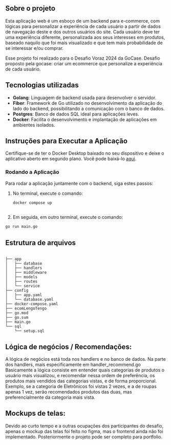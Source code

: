 ## Sobre o projeto
Esta aplicação web é um esboço de um backend para e-commerce, com lógicas para personalizar a experiência de cada usuário a partir de dados de navegação deste e dos outros usuários do site. Cada usuário deve ter uma experiência diferente, personalizada aos seus interesses em produtos, baseado naquilo que foi mais visualizado e que tem mais probabilidade de se interessar e/ou comprar.

Esse projeto foi realizado para o Desafio Voraz 2024 da GoCase. Desafio proposto pela gocase: criar um ecommerce que personalize a experiência de cada usuário.

## Tecnologias utilizadas
- **Golang**: Linguagem de backend usada para desenvolver o servidor.
- **Fiber**: Framework de Go utilizado no desenvolvimento da aplicação do lado do backend, possibilitando a comunicação com o banco de dados.
- **Postgres**: Banco de dados SQL ideal para aplicações leves.
- **Docker**: Facilita o desenvolvimento e implantação de aplicações em ambientes isolados.

## Instruções para Executar a Aplicação

Certifique-se de ter o Docker Desktop baixado no seu dispositivo e deixe o aplicativo aberto em segundo plano. Você pode baixá-lo [aqui](https://www.docker.com/products/docker-desktop/).

### Rodando a Aplicação

Para rodar a aplicação juntamente com o backend, siga estes passos:

1. No terminal, execute o comando:
   ```bash
   docker compose up
  
2. Em seguida, em outro terminal, execute o comando:
```bash
go run main.go
```

## Estrutura de arquivos
```plaintext

├── app
│   ├── database
│   ├── handlers
│   ├── middleware
│   ├── models
│   ├── routes
│   └── service
├── config
│   ├── app.yaml
│   └── database.yaml
├── docker-compose.yaml
├── ecomLengoTengo
├── go.mod
├── go.sum
├── main.go
└── sql
    └── setup.sql
```


## Lógica de negócios / Recomendações:
A lógica de negócios está toda nos handlers e no banco de dados. Na parte dos handlers, mais especificamente em handler_recommend.go
Basicamente a lógica consiste em entender quais categorias de produtos o usuário mais visualizou, e recomendar nessa ordem de preferência, os produtos mais vendidos das categorias vistas, e de forma proporcional. 
Exemplo, se a categoria de Eletrônicos foi vistas 2 vezes, e a de roupas apenas 1 vez, serão recomendados produtos das duas, mas preferencialmente da categoria mais vista.

## Mockups de telas: 
Devido ao curto tempo e a outras ocupações dos participantes do desafio, apenas o mockup das telas foi feito no figma, mas o frontend ainda não foi implementado. Posteriormente o projeto pode ser completo para portfolio.
